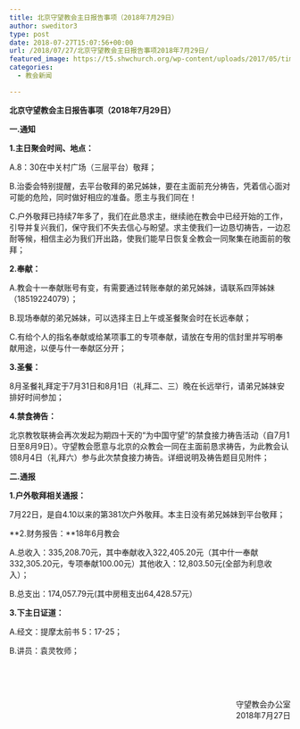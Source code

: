 ```yaml
---
title: 北京守望教会主日报告事项（2018年7月29日）
author: sweditor3
type: post
date: 2018-07-27T15:07:56+00:00
url: /2018/07/27/北京守望教会主日报告事项2018年7月29日/
featured_image: https://t5.shwchurch.org/wp-content/uploads/2017/05/timg-898x288.jpg
categories:
  - 教会新闻

---
```

**北京守望教会主日报告事项（2018年7月29日）**

<!--more-->

**一.通知**

**1.主日聚会时间、地点：**

A.8：30在中关村广场（三层平台）敬拜；

B.治委会特别提醒，去平台敬拜的弟兄姊妹，要在主面前充分祷告，凭着信心面对可能的危险，同时做好相应的准备。愿主与我们同在！

C.户外敬拜已持续7年多了，我们在此恳求主，继续祂在教会中已经开始的工作，引导并复兴我们，保守我们不失去信心与盼望。求主使我们一边恳切祷告，一边忍耐等候，相信主必为我们开出路，使我们能早日恢复全教会一同聚集在祂面前的敬拜；

**2.奉献：**

A.教会十一奉献账号有变，有需要通过转账奉献的弟兄姊妹，请联系四萍姊妹（18519224079）；

B.现场奉献的弟兄姊妹，可以选择主日上午或圣餐聚会时在长远奉献；

C.有给个人的指名奉献或给某项事工的专项奉献，请放在专用的信封里并写明奉献用途，以便与什一奉献区分开；

**3.圣餐：**

8月圣餐礼拜定于7月31日和8月1日（礼拜二、三）晚在长远举行，请弟兄姊妹安排好时间参加；

**4.禁食祷告：**

北京教牧联祷会再次发起为期四十天的“为中国守望”的禁食接力祷告活动（自7月1日至8月9日）。守望教会愿意与北京的众教会一同在主面前恳求祷告，为此教会认领8月4日（礼拜六）参与此次禁食接力祷告。详细说明及祷告题目见附件；

**二.通报**

**1.户外敬拜相关通报：**

7月22日，是自4.10以来的第381次户外敬拜。本主日没有弟兄姊妹到平台敬拜；

**2.财务报告：**18年6月教会

A.总收入：335,208.70元，其中奉献收入322,405.20元（其中什一奉献332,305.20元，专项奉献100.00元）其他收入：12,803.50元(全部为利息收入）；

B.总支出：174,057.79元(其中房租支出64,428.57元）

**3.下主日证道：**

A.经文：提摩太前书 5：17-25；

B.讲员：袁灵牧师；

&nbsp;

&nbsp;

<p style="text-align: right;">
  守望教会办公室<br /> 2018年7月27日
</p>